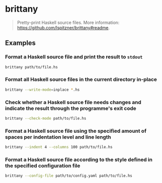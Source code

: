 # brittany

> Pretty-print Haskell source files. More information: <https://github.com/lspitzner/brittany#readme>.

## Examples

### Format a Haskell source file and print the result to `stdout`

```bash
brittany path/to/file.hs
```

### Format all Haskell source files in the current directory in-place

```bash
brittany --write-mode=inplace *.hs
```

### Check whether a Haskell source file needs changes and indicate the result through the programme's exit code

```bash
brittany --check-mode path/to/file.hs
```

### Format a Haskell source file using the specified amount of spaces per indentation level and line length

```bash
brittany --indent 4 --columns 100 path/to/file.hs
```

### Format a Haskell source file according to the style defined in the specified configuration file

```bash
brittany --config-file path/to/config.yaml path/to/file.hs
```
